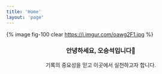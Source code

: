 ```yaml
---
title: 'Home'
layout: 'page'
---
```


{% image fig-100 clear https://i.imgur.com/oawg2F1.jpg %}

<center>

### 안녕하세요, 오승석입니다👋

기록의 중요성을 믿고 이곳에서 실천하고자 합니다.

</center>
